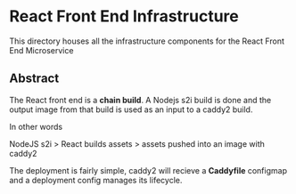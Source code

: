 # React Front End Infrastructure
This directory houses all the infrastructure components for the React Front End Microservice


## Abstract

The React front end is a __chain build__. A Nodejs s2i build is done and the output image from that build is used as an input to a caddy2 build. 

In other words

NodeJS s2i > React builds assets > assets pushed into an image with caddy2

The deployment is fairly simple, caddy2 will recieve a __Caddyfile__ configmap and a deployment config manages its lifecycle. 

